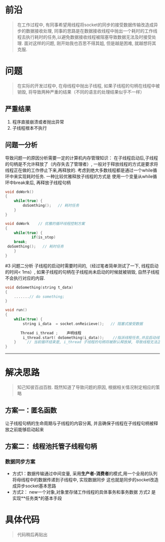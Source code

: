 # 前沿
> 在工作过程中, 有同事希望用线程将socket的同步的接受数据传输改造成异步的数据接收处理, 同事的思路是在数据接收线程中抛出一个耗时的工作线程去执行耗时的任务,以避免数据接收线程被阻塞导致数据无法及时接受处理. 
面对这样的问题, 刚开始我也百思不得其姐, 但是越是困难, 就越想将其克服. 

# 问题
> 在实际的开发过程中, 在母线程中抛出子线程, 如果子线程的句柄在线程中被销毁, 将导致两种严重的结果（不同的语言的处理结果似乎不一样）

## 严重结果
1. 程序直接崩溃或者抛出异常
2. 子线程根本不执行


## 问题一分析
导致问题一的原因分析需要一定的计算机内存管理知识：
在子线程启动后,子线程的句柄是不允许释放了（内存失去了管理者）, 一般对于释放线程的方式是要求将线程正在做的工作停止下来,再释放的. 考虑到绝大多数线程都是通过一个while循环中来实现耗时任务.
一种比较优雅释放子线程的方式是 使用一个变量从while循环中break来后, 再释放子线程句柄 

``` C++
void doWork()
{
    while(true) {
        doSomthing();   // 耗时任务
    }
}

void doWork    // 优雅的循环线程控制方案
{
    while(true) {
            if(is_stop)
    break;
 doSomthing();   // 耗时任务
    }
}

```

#3 问题二分析
子线程的启动时需要时间的,（经过笔者简单测试了一下, 线程启动的时间< 1ms）, 如果子线程的句柄在子线程尚未启动的时候就被销毁, 自然子线程不会执行对应的内容. 

```C++
void doSomething(string t_data)
{
    .......// do something;
}

void run()
{
    while(true) {
        string i_data  = socket.onReicieve();   // 阻塞式接受数据
      
       Thread i_thread ;    声明线程
        i_thread.start( doSomething(i_data));    //指派线程任务,并且启动线程
    }     // 当前循环结束是, i_thread 子线程的句柄将被默认释放掉, 导致线程无法正常中
}
```
------------------------------
# 解决思路
> 知己知彼百战百胜. 既然知道了导致问题的原因, 根据相关情况制定相应的策略

 ##  方案一：匿名函数
 让子线程句柄的生命周期与子线程的内容分离, 并且确保子线程在子线程句柄被释放之前能够启动起来

## 方案二： 线程池托管子线程句柄
### 数据同步方案 
- 方式1：数据传输通过中间变量,
采用**生产者-消费者**的模式,用一个全局的队列将母线程中的数据传递到子线程中, 实现数据同步
这也就是同步的socket改造成异步socket基本思路
- 方式2： new一个对象,对象里存储工作线程的具体事务和事务数据
方式2 是实现**任务类*的基本手段

# 具体代码
> 代码稍后再贴出
